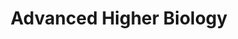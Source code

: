 ---
layout: content
title: Advanced Higher Biology
subject: Biology
level: Advanced Higher
permalink: /biology/advancedhigher
hero: Advanced Higher Biology Resources
subtext: Materials for the study of AH SQA Biology courses.
tables:
  - title: SQA Past Papers - AH
    id: sqapastpapersah
    cols:
      - heading: Year
      - heading: Past Paper
      - heading: SQA Marking Scheme
  - title: SQA Past Papers - Revised AH
    id: sqapastpapersrevisedah
    cols:
      - heading: Year
      - heading: Past Paper
      - heading: SQA Marking Scheme
  - title: SQA Past Papers - Old AH
    id: sqapastpapersoldah
    cols:
      - heading: Year
      - heading: Past Paper
      - heading: SQA Marking Scheme
---